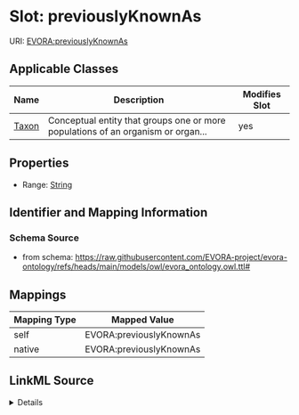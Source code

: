 

# Slot: previouslyKnownAs



URI: [EVORA:previouslyKnownAs](https://raw.githubusercontent.com/EVORA-project/evora-ontology/refs/heads/main/models/owl/evora_ontology.owl.ttl#previouslyKnownAs)



<!-- no inheritance hierarchy -->





## Applicable Classes

| Name | Description | Modifies Slot |
| --- | --- | --- |
| [Taxon](Taxon.md) | Conceptual entity that groups one or more populations of an organism or organ... |  yes  |







## Properties

* Range: [String](String.md)





## Identifier and Mapping Information







### Schema Source


* from schema: https://raw.githubusercontent.com/EVORA-project/evora-ontology/refs/heads/main/models/owl/evora_ontology.owl.ttl#




## Mappings

| Mapping Type | Mapped Value |
| ---  | ---  |
| self | EVORA:previouslyKnownAs |
| native | EVORA:previouslyKnownAs |




## LinkML Source

<details>
```yaml
name: previouslyKnownAs
from_schema: https://raw.githubusercontent.com/EVORA-project/evora-ontology/refs/heads/main/models/owl/evora_ontology.owl.ttl#
rank: 1000
alias: previouslyKnownAs
domain_of:
- Taxon
range: string

```
</details>